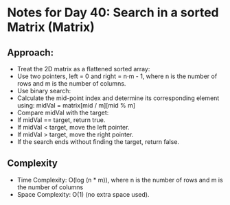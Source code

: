 # Notes for Day 40: Search in a sorted Matrix (Matrix)

## Approach:

- Treat the 2D matrix as a flattened sorted array:
- Use two pointers, left = 0 and right = n⋅m - 1, where n is the number of rows and m is the number of columns.
- Use binary search:
- Calculate the mid-point index and determine its corresponding element using:
  midVal = matrix[mid / m][mid % m]
- Compare midVal with the target:
- If midVal == target, return true.
- If midVal < target, move the left pointer.
- If midVal > target, move the right pointer.
- If the search ends without finding the target, return false.

## Complexity

- Time Complexity: O(log (n \* m)), where n is the number of rows and m is the number of columns
- Space Complexity: O(1) (no extra space used).
